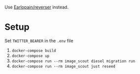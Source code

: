Use [Earlopain/reverser](https://github.com/Earlopain/reverser) instead.

# Setup

Set `TWITTER_BEARER` in the `.env` file

1. `docker-compose build`
1. `docker-compose up`
1. `docker-compose run --rm image_scout diesel migration run`
1. `docker-compose run --rm image_scout just reseed`
